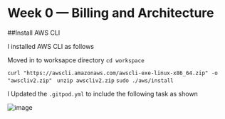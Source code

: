 # Week 0 — Billing and Architecture

##Install AWS CLI

I installed AWS CLI as follows

Moved in to worksapce directory  `cd workspace`

```curl "https://awscli.amazonaws.com/awscli-exe-linux-x86_64.zip" -o "awscliv2.zip" ```
```unzip awscliv2.zip```
```sudo ./aws/install```


I Updated the `.gitpod.yml` to include the following task as shown

![image](https://user-images.githubusercontent.com/50416701/219223311-32974d4e-ddf2-489a-9e1e-4a08116d3cdb.png)
